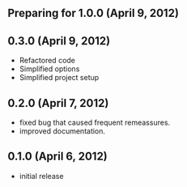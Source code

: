 ## Preparing for 1.0.0 (April 9, 2012)

## 0.3.0 (April 9, 2012)

* Refactored code
* Simplified options
* Simplified project setup

## 0.2.0 (April 7, 2012)

* fixed bug that caused frequent remeassures.
* improved documentation.


## 0.1.0 (April 6, 2012)

* initial release